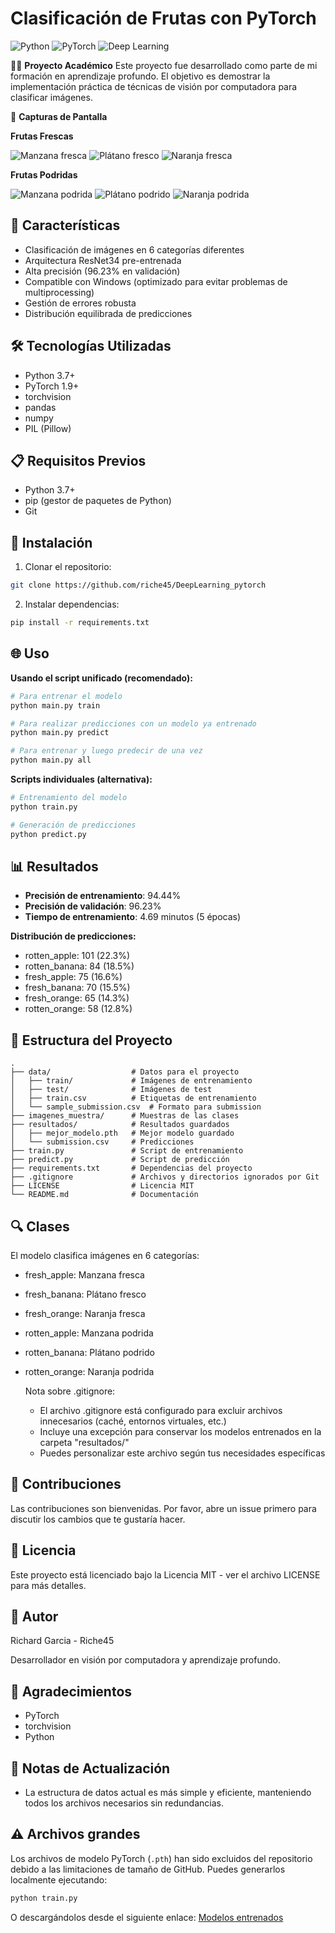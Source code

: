 # Clasificación de Frutas con PyTorch
![Python](https://img.shields.io/badge/Python-3.7+-blue.svg)
![PyTorch](https://img.shields.io/badge/PyTorch-1.9+-red.svg)
![Deep Learning](https://img.shields.io/badge/Deep%20Learning-Computer%20Vision-green.svg)

👨‍🎓 **Proyecto Académico**
Este proyecto fue desarrollado como parte de mi formación en aprendizaje profundo. El objetivo es demostrar la implementación práctica de técnicas de visión por computadora para clasificar imágenes.

📸 **Capturas de Pantalla**

**Frutas Frescas**

![Manzana fresca](imagenes_muestra/fresh_apple/train_2.png)
![Plátano fresco](imagenes_muestra/fresh_banana/train_7.png)
![Naranja fresca](imagenes_muestra/fresh_orange/train_5.png)

**Frutas Podridas**

![Manzana podrida](imagenes_muestra/rotten_apple/train_9.png)
![Plátano podrido](imagenes_muestra/rotten_banana/train_3.png)
![Naranja podrida](imagenes_muestra/rotten_orange/train_1.png)

## 🚀 Características

- Clasificación de imágenes en 6 categorías diferentes
- Arquitectura ResNet34 pre-entrenada
- Alta precisión (96.23% en validación)
- Compatible con Windows (optimizado para evitar problemas de multiprocessing)
- Gestión de errores robusta
- Distribución equilibrada de predicciones

## 🛠️ Tecnologías Utilizadas

- Python 3.7+
- PyTorch 1.9+
- torchvision
- pandas
- numpy
- PIL (Pillow)

## 📋 Requisitos Previos

- Python 3.7+
- pip (gestor de paquetes de Python)
- Git

## 🔧 Instalación

1. Clonar el repositorio:
```bash
git clone https://github.com/riche45/DeepLearning_pytorch
```

2. Instalar dependencias:
```bash
pip install -r requirements.txt
```

## 🌐 Uso

**Usando el script unificado (recomendado):**
```bash
# Para entrenar el modelo
python main.py train

# Para realizar predicciones con un modelo ya entrenado
python main.py predict

# Para entrenar y luego predecir de una vez
python main.py all
```

**Scripts individuales (alternativa):**
```bash
# Entrenamiento del modelo
python train.py

# Generación de predicciones
python predict.py
```

## 📊 Resultados

- **Precisión de entrenamiento**: 94.44%
- **Precisión de validación**: 96.23% 
- **Tiempo de entrenamiento**: 4.69 minutos (5 épocas)

**Distribución de predicciones:**
- rotten_apple: 101 (22.3%)
- rotten_banana: 84 (18.5%)
- fresh_apple: 75 (16.6%)
- fresh_banana: 70 (15.5%)
- fresh_orange: 65 (14.3%)
- rotten_orange: 58 (12.8%)

## 📁 Estructura del Proyecto

```
.
├── data/                  # Datos para el proyecto
│   ├── train/             # Imágenes de entrenamiento
│   ├── test/              # Imágenes de test
│   ├── train.csv          # Etiquetas de entrenamiento
│   └── sample_submission.csv  # Formato para submission
├── imagenes_muestra/      # Muestras de las clases
├── resultados/            # Resultados guardados
│   ├── mejor_modelo.pth   # Mejor modelo guardado
│   └── submission.csv     # Predicciones
├── train.py               # Script de entrenamiento
├── predict.py             # Script de predicción
├── requirements.txt       # Dependencias del proyecto
├── .gitignore             # Archivos y directorios ignorados por Git
├── LICENSE                # Licencia MIT
└── README.md              # Documentación
```

## 🔍 Clases

El modelo clasifica imágenes en 6 categorías:
- fresh_apple: Manzana fresca
- fresh_banana: Plátano fresco
- fresh_orange: Naranja fresca
- rotten_apple: Manzana podrida
- rotten_banana: Plátano podrido
- rotten_orange: Naranja podrida


   Nota sobre .gitignore:
   - El archivo .gitignore está configurado para excluir archivos innecesarios (caché, entornos virtuales, etc.)
   - Incluye una excepción para conservar los modelos entrenados en la carpeta "resultados/"
   - Puedes personalizar este archivo según tus necesidades específicas

## 🤝 Contribuciones

Las contribuciones son bienvenidas. Por favor, abre un issue primero para discutir los cambios que te gustaría hacer.

## 📝 Licencia

Este proyecto está licenciado bajo la Licencia MIT - ver el archivo LICENSE para más detalles.

## 👤 Autor

Richard Garcia - Riche45

Desarrollador en visión por computadora y aprendizaje profundo.

## 🙏 Agradecimientos

- PyTorch
- torchvision
- Python

## 📝 Notas de Actualización

- La estructura de datos actual es más simple y eficiente, manteniendo todos los archivos necesarios sin redundancias.

## ⚠️ Archivos grandes

Los archivos de modelo PyTorch (`.pth`) han sido excluidos del repositorio debido a las limitaciones de tamaño de GitHub. Puedes generarlos localmente ejecutando:

```bash
python train.py
```

O descargándolos desde el siguiente enlace: [Modelos entrenados](https://drive.google.com/drive/folders/your-folder-id)
